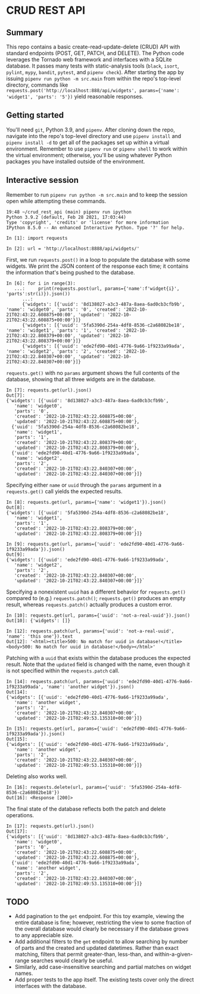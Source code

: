 # CRUD REST API

## Summary

This repo contains a basic create-read-update-delete (CRUD) API with standard endpoints (POST, GET, PATCH, and DELETE).  The Python code leverages the Tornado web framework and interfaces with a SQLite database.  It passes many tests with static-analysis tools (`black`, `isort`, `pylint`, `mypy`, `bandit`, `pytest`, and `pipenv check`).  After starting the app by issuing `pipenv run python -m src.main` from within the repo's top-level directory, commands like `requests.post('http://localhost:888/api/widgets', params={'name': 'widget1', 'parts': '5'})` yield reasonable responses.

## Getting started

You'll need `git`, Python 3.9, and `pipenv`.  After cloning down the repo, navigate into the repo's top-level directory and use `pipenv install` and `pipenv install -d` to get all of the packages set up within a virtual environment.  Remember to use `pipenv run` or `pipenv shell` to work within the virtual environment; otherwise, you'll be using whatever Python packages you have installed outside of the environment.

## Interactive session

Remember to run `pipenv run python -m src.main` and to keep the session open while attempting these commands.

```
19:48 ~/crud_rest_api (main) pipenv run ipython
Python 3.9.2 (default, Feb 28 2021, 17:03:44)
Type 'copyright', 'credits' or 'license' for more information
IPython 8.5.0 -- An enhanced Interactive Python. Type '?' for help.

In [1]: import requests

In [2]: url = 'http://localhost:8888/api/widgets/'
```

First, we run `requests.post()` in a loop to populate the database with some widgets.  We print the JSON content of the response each time; it contains the information that's being pushed to the database.

```
In [6]: for i in range(3):
   ...:     print(requests.post(url, params={'name':f'widget{i}', 'parts':str(i)}).json())
      ...: 
      {'widgets': [{'uuid': '8d138027-a3c3-487a-8aea-6ad0cb3cfb9b', 'name': 'widget0', 'parts': '0', 'created': '2022-10-21T02:43:22.608875+00:00', 'updated': '2022-10-21T02:43:22.608875+00:00'}]}
      {'widgets': [{'uuid': '5fa5390d-254a-4df8-8536-c2a68082be18', 'name': 'widget1', 'parts': '1', 'created': '2022-10-21T02:43:22.808379+00:00', 'updated': '2022-10-21T02:43:22.808379+00:00'}]}
      {'widgets': [{'uuid': 'ede2fd90-40d1-4776-9a66-1f9233a99ada', 'name': 'widget2', 'parts': '2', 'created': '2022-10-21T02:43:22.840307+00:00', 'updated': '2022-10-21T02:43:22.840307+00:00'}]}
```

`requests.get()` with no `params` argument shows the full contents of the database, showing that all three widgets are in the database.

```
In [7]: requests.get(url).json()
Out[7]: 
{'widgets': [{'uuid': '8d138027-a3c3-487a-8aea-6ad0cb3cfb9b',
   'name': 'widget0',
   'parts': '0',
   'created': '2022-10-21T02:43:22.608875+00:00',
   'updated': '2022-10-21T02:43:22.608875+00:00'},
  {'uuid': '5fa5390d-254a-4df8-8536-c2a68082be18',
   'name': 'widget1',
   'parts': '1',
   'created': '2022-10-21T02:43:22.808379+00:00',
   'updated': '2022-10-21T02:43:22.808379+00:00'},
  {'uuid': 'ede2fd90-40d1-4776-9a66-1f9233a99ada',
   'name': 'widget2',
   'parts': '2',
   'created': '2022-10-21T02:43:22.840307+00:00',
   'updated': '2022-10-21T02:43:22.840307+00:00'}]}
```

Specifying either `name` or `uuid` through the `params` argument in a `requests.get()` call yields the expected results.

```
In [8]: requests.get(url, params={'name': 'widget1'}).json()
Out[8]: 
{'widgets': [{'uuid': '5fa5390d-254a-4df8-8536-c2a68082be18',
   'name': 'widget1',
   'parts': '1',
   'created': '2022-10-21T02:43:22.808379+00:00',
   'updated': '2022-10-21T02:43:22.808379+00:00'}]}

In [9]: requests.get(url, params={'uuid': 'ede2fd90-40d1-4776-9a66-1f9233a99ada'}).json()
Out[9]: 
{'widgets': [{'uuid': 'ede2fd90-40d1-4776-9a66-1f9233a99ada',
   'name': 'widget2',
   'parts': '2',
   'created': '2022-10-21T02:43:22.840307+00:00',
   'updated': '2022-10-21T02:43:22.840307+00:00'}]}`
```

Specifying a nonexistent `uuid` has a different behavior for `requests.get()` compared to (e.g.) `requests.patch()`; `requests.get()` produces an empty result, whereas `requests.patch()` actually produces a custom error.

```
In [10]: requests.get(url, params={'uuid': 'not-a-real-uuid'}).json()
Out[10]: {'widgets': []}

In [12]: requests.patch(url, params={'uuid': 'not-a-real-uuid', 'name': 'this one'}).text
Out[12]: '<html><title>500: No match for uuid in database!</title><body>500: No match for uuid in database!</body></html>'
```

Patching with a `uuid` that exists within the database produces the expected result.  Note that the `updated` field is changed with the name, even though it is not specified within the `requests.patch` call.

```
In [14]: requests.patch(url, params={'uuid': 'ede2fd90-40d1-4776-9a66-1f9233a99ada', 'name': 'another widget'}).json()
Out[14]: 
{'widgets': [{'uuid': 'ede2fd90-40d1-4776-9a66-1f9233a99ada',
   'name': 'another widget',
   'parts': '2',
   'created': '2022-10-21T02:43:22.840307+00:00',
   'updated': '2022-10-21T02:49:53.135310+00:00'}]}

In [15]: requests.get(url, params={'uuid': 'ede2fd90-40d1-4776-9a66-1f9233a99ada'}).json()
Out[15]: 
{'widgets': [{'uuid': 'ede2fd90-40d1-4776-9a66-1f9233a99ada',
   'name': 'another widget',
   'parts': '2',
   'created': '2022-10-21T02:43:22.840307+00:00',
   'updated': '2022-10-21T02:49:53.135310+00:00'}]}
```

Deleting also works well.

```
In [16]: requests.delete(url, params={'uuid': '5fa5390d-254a-4df8-8536-c2a68082be18'})
Out[16]: <Response [200]>
```

The final state of the database reflects both the patch and delete operations.

```
In [17]: requests.get(url).json()
Out[17]: 
{'widgets': [{'uuid': '8d138027-a3c3-487a-8aea-6ad0cb3cfb9b',
   'name': 'widget0',
   'parts': '0',
   'created': '2022-10-21T02:43:22.608875+00:00',
   'updated': '2022-10-21T02:43:22.608875+00:00'},
  {'uuid': 'ede2fd90-40d1-4776-9a66-1f9233a99ada',
   'name': 'another widget',
   'parts': '2',
   'created': '2022-10-21T02:43:22.840307+00:00',
   'updated': '2022-10-21T02:49:53.135310+00:00'}]}
```

## TODO

* Add pagination to the `get` endpoint.  For this toy example, viewing the entire database is fine; however, restricting the view to some fraction of the overall database would clearly be necessary if the database grows to any appreciable size.
* Add additional filters to the `get` endpoint to allow searching by number of parts and the created and updated datetimes.  Rather than exact matching, filters that permit greater-than, less-than, and within-a-given-range searches would clearly be useful.
* Similarly, add case-insensitive searching and partial matches on widget names.
* Add proper tests to the app itself.  The existing tests cover only the direct interfaces with the database.
